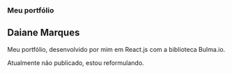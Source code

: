 ### Meu portfólio
## Daiane Marques

Meu portfólio, desenvolvido por mim em React.js com a biblioteca Bulma.io.

Atualmente não publicado, estou reformulando.
